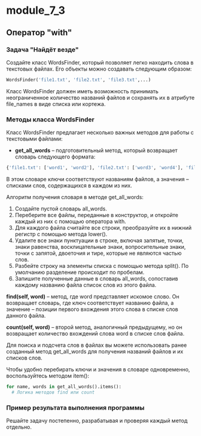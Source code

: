# module_7_3

## Оператор "with"

### Задача "Найдёт везде"

Создайте класс WordsFinder, который позволяет легко находить слова в текстовых файлах. Его объекты можно создавать следующим образом:

```python
WordsFinder('file1.txt', 'file2.txt', 'file3.txt',...)
```

Класс WordsFinder должен иметь возможность принимать неограниченное количество названий файлов и сохранять их в атрибуте file_names в виде списка или кортежа.

### Методы класса WordsFinder

Класс WordsFinder предлагает несколько важных методов для работы с текстовыми файлами:

* **get_all_words** – подготовительный метод, который возвращает словарь следующего формата:

```python
{'file1.txt': ['word1', 'word2'], 'file2.txt': ['word3', 'word4'], 'file3.txt': ['word5', 'word6', 'word7']}
```

В этом словаре ключи соответствуют названиям файлов, а значения – списками слов, содержащихся в каждом из них.

Алгоритм получения словаря в методе get_all_words:

1. Создайте пустой словарь all_words.
2. Переберите все файлы, переданные в конструктор, и откройте каждый из них с помощью оператора with.
3. Для каждого файла считайте все строки, преобразуйте их в нижний регистр с помощью метода lower().
4. Удалите все знаки пунктуации в строке, включая запятые, точки, знаки равенства, восклицательные знаки, вопросительные знаки, точки с запятой, двоеточия и тире, которые не являются частью слов.
5. Разбейте строку на элементы списка с помощью метода split(). По умолчанию разделение происходит по пробелам.
6. Запишите полученные данные в словарь all_words, сопоставив каждому названию файла список слов из этого файла.

**find(self, word)** – метод, где word представляет искомое слово. Он возвращает словарь, где ключ соответствует названию файла, а значение – позиции первого вхождения этого слова в списке слов данного файла.

**count(self, word)** – второй метод, аналогичный предыдущему, но он возвращает количество вхождений слова word в списке слов файла.

Для поиска и подсчета слов в файлах вы можете использовать ранее созданный метод get_all_words для получения названий файлов и их списков слов.

Чтобы удобно перебирать ключи и значения в словаре одновременно, воспользуйтесь методом item():

```python
for name, words in get_all_words().items():
  # Логика методов find или count
```

### Пример результата выполнения программы

Решайте задачу постепенно, разрабатывая и проверяя каждый метод отдельно.





